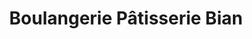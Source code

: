 ---
title: "Boulangerie Pâtisserie Bian"
url: /le-conquet/boulangerie-patisserie-bian/
shop: Bäckerei
---